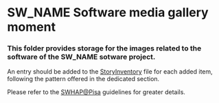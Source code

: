 # SW_NAME Software media gallery moment

### This folder provides storage for the images related to the software of the SW_NAME sotware project. 

An entry should be added to the [StoryInventory](https://github.com/Unipisa/SW_NAME-Workbench/blob/structure_review/additional-materials/swh_stories_workplace/StoryInventory.md) file for each added item, following the pattern offered in the dedicated section.

Please refer to the [SWHAP@Pisa](https://github.com/SoftwareHeritage/swhapguide/blob/master/SWHAP%40Pisa.pdf#CreateaSWH-story) guidelines for greater details.